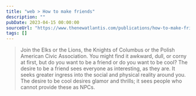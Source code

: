 ```yaml
---
title: "web > How to make friends"
description: ""
pubDate: 2023-04-15 00:00:00
sourceUrl: "https://www.thenewatlantis.com/publications/how-to-make-friends"
tags: []
---
```


> Join the Elks or the Lions, the Knights of Columbus or the Polish American Civic Association. You might find it awkward, dull, or corny at first, but do you want to be a friend or do you want to be cool? The desire to be a friend sees everyone as interesting, as they are. It seeks greater ingress into the social and physical reality around you. The desire to be cool desires glamor and thrills; it sees people who cannot provide these as NPCs.